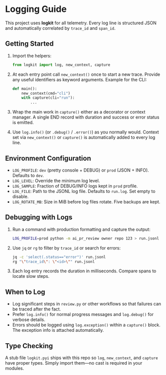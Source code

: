 # Logging Guide

This project uses **logkit** for all telemetry. Every log line is structured JSON and automatically correlated by `trace_id` and `span_id`.

## Getting Started

1. Import the helpers:

   ```python
   from logkit import log, new_context, capture
   ```

2. At each entry point call `new_context()` once to start a new trace. Provide any useful identifiers as keyword arguments. Example for the CLI:

   ```python
   def main():
       new_context(cmd="cli")
       with capture(cli="run"):
           ...
   ```

3. Wrap the main work in `capture()` either as a decorator or context manager. A single END record with duration and success or error status is emitted.

4. Use `log.info()` (or `.debug()` / `.error()`) as you normally would. Context set via `new_context()` or `capture()` is automatically added to every log line.

## Environment Configuration

- `LOG_PROFILE`: `dev` (pretty console + DEBUG) or `prod` (JSON + INFO). Defaults to `dev`.
- `LOG_LEVEL`: Override the minimum log level.
- `LOG_SAMPLE`: Fraction of DEBUG/INFO logs kept in `prod` profile.
- `LOG_FILE`: Path to the JSONL log file. Defaults to `run.log`. Set empty to disable.
- `LOG_ROTATE_MB`: Size in MiB before log files rotate. Five backups are kept.

## Debugging with Logs

1. Run a command with production formatting and capture the output:

   ```bash
   LOG_PROFILE=prod python -m ai_pr_review owner repo 123 > run.jsonl
   ```

2. Use `jq` or `rg` to filter by `trace_id` or search for errors:

   ```bash
   jq -c 'select(.status=="error")' run.jsonl
   rg "\"trace_id\": \"<id>\"" run.jsonl
   ```

3. Each log entry records the duration in milliseconds. Compare spans to locate slow steps.

## When to Log

- Log significant steps in `review.py` or other workflows so that failures can be traced after the fact.
- Prefer `log.info()` for normal progress messages and `log.debug()` for verbose details.
- Errors should be logged using `log.exception()` within a `capture()` block. The exception info is attached automatically.

## Type Checking

A stub file `logkit.pyi` ships with this repo so `log`, `new_context`, and `capture` have proper types. Simply import them—no cast is required in your modules.
